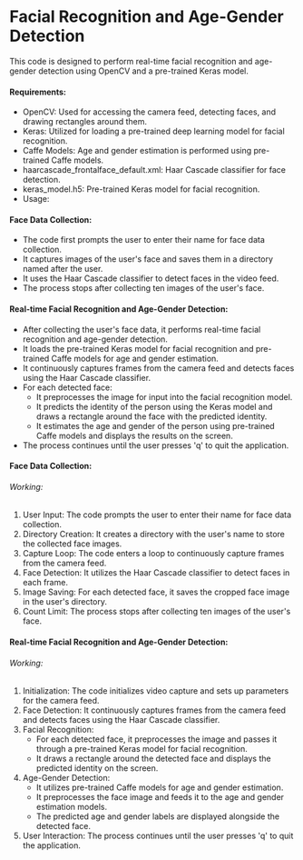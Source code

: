 # Facial Recognition and Age-Gender Detection
This code is designed to perform real-time facial recognition and age-gender detection using OpenCV and a pre-trained Keras model.

#### Requirements:
- OpenCV: Used for accessing the camera feed, detecting faces, and drawing rectangles around them.
- Keras: Utilized for loading a pre-trained deep learning model for facial recognition.
- Caffe Models: Age and gender estimation is performed using pre-trained Caffe models.
- haarcascade_frontalface_default.xml: Haar Cascade classifier for face detection.
- keras_model.h5: Pre-trained Keras model for facial recognition.
- Usage:

#### Face Data Collection:
- The code first prompts the user to enter their name for face data collection.
- It captures images of the user's face and saves them in a directory named after the user.
- It uses the Haar Cascade classifier to detect faces in the video feed.
- The process stops after collecting ten images of the user's face.

#### Real-time Facial Recognition and Age-Gender Detection:

- After collecting the user's face data, it performs real-time facial recognition and age-gender detection.
- It loads the pre-trained Keras model for facial recognition and pre-trained Caffe models for age and gender estimation.
- It continuously captures frames from the camera feed and detects faces using the Haar Cascade classifier.
- For each detected face:
  - It preprocesses the image for input into the facial recognition model.
  - It predicts the identity of the person using the Keras model and draws a rectangle around the face with the predicted identity.
  - It estimates the age and gender of the person using pre-trained Caffe models and displays the results on the screen.
- The process continues until the user presses 'q' to quit the application.

#### Face Data Collection:
###### Working:
1. User Input: The code prompts the user to enter their name for face data collection.
2. Directory Creation: It creates a directory with the user's name to store the collected face images.
3. Capture Loop: The code enters a loop to continuously capture frames from the camera feed.
4. Face Detection: It utilizes the Haar Cascade classifier to detect faces in each frame.
5. Image Saving: For each detected face, it saves the cropped face image in the user's directory.
6. Count Limit: The process stops after collecting ten images of the user's face.

#### Real-time Facial Recognition and Age-Gender Detection:
###### Working:
1. Initialization: The code initializes video capture and sets up parameters for the camera feed.
2. Face Detection: It continuously captures frames from the camera feed and detects faces using the Haar Cascade classifier.
3. Facial Recognition:
   - For each detected face, it preprocesses the image and passes it through a pre-trained Keras model for facial recognition.
   - It draws a rectangle around the detected face and displays the predicted identity on the screen.
4. Age-Gender Detection:
   - It utilizes pre-trained Caffe models for age and gender estimation.
   - It preprocesses the face image and feeds it to the age and gender estimation models.
   - The predicted age and gender labels are displayed alongside the detected face.
5. User Interaction: The process continues until the user presses 'q' to quit the application.
